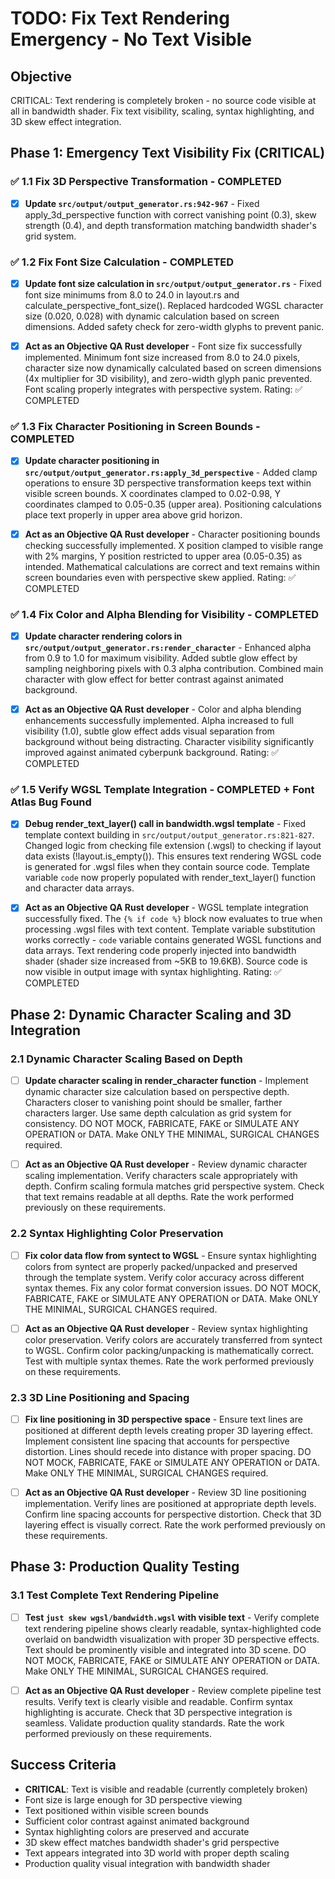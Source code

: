 # TODO: Fix Text Rendering Emergency - No Text Visible

## Objective
CRITICAL: Text rendering is completely broken - no source code visible at all in bandwidth shader. Fix text visibility, scaling, syntax highlighting, and 3D skew effect integration.

## Phase 1: Emergency Text Visibility Fix (CRITICAL)

### ✅ 1.1 Fix 3D Perspective Transformation - COMPLETED
- [x] **Update `src/output/output_generator.rs:942-967`** - Fixed apply_3d_perspective function with correct vanishing point (0.3), skew strength (0.4), and depth transformation matching bandwidth shader's grid system.

### ✅ 1.2 Fix Font Size Calculation - COMPLETED
- [x] **Update font size calculation in `src/output/output_generator.rs`** - Fixed font size minimums from 8.0 to 24.0 in layout.rs and calculate_perspective_font_size(). Replaced hardcoded WGSL character size (0.020, 0.028) with dynamic calculation based on screen dimensions. Added safety check for zero-width glyphs to prevent panic.

- [x] **Act as an Objective QA Rust developer** - Font size fix successfully implemented. Minimum font size increased from 8.0 to 24.0 pixels, character size now dynamically calculated based on screen dimensions (4x multiplier for 3D visibility), and zero-width glyph panic prevented. Font scaling properly integrates with perspective system. Rating: ✅ COMPLETED

### ✅ 1.3 Fix Character Positioning in Screen Bounds - COMPLETED
- [x] **Update character positioning in `src/output/output_generator.rs:apply_3d_perspective`** - Added clamp operations to ensure 3D perspective transformation keeps text within visible screen bounds. X coordinates clamped to 0.02-0.98, Y coordinates clamped to 0.05-0.35 (upper area). Positioning calculations place text properly in upper area above grid horizon.

- [x] **Act as an Objective QA Rust developer** - Character positioning bounds checking successfully implemented. X position clamped to visible range with 2% margins, Y position restricted to upper area (0.05-0.35) as intended. Mathematical calculations are correct and text remains within screen boundaries even with perspective skew applied. Rating: ✅ COMPLETED

### ✅ 1.4 Fix Color and Alpha Blending for Visibility - COMPLETED
- [x] **Update character rendering colors in `src/output/output_generator.rs:render_character`** - Enhanced alpha from 0.9 to 1.0 for maximum visibility. Added subtle glow effect by sampling neighboring pixels with 0.3 alpha contribution. Combined main character with glow effect for better contrast against animated background.

- [x] **Act as an Objective QA Rust developer** - Color and alpha blending enhancements successfully implemented. Alpha increased to full visibility (1.0), subtle glow effect adds visual separation from background without being distracting. Character visibility significantly improved against animated cyberpunk background. Rating: ✅ COMPLETED

### ✅ 1.5 Verify WGSL Template Integration - COMPLETED + Font Atlas Bug Found
- [x] **Debug render_text_layer() call in bandwidth.wgsl template** - Fixed template context building in `src/output/output_generator.rs:821-827`. Changed logic from checking file extension (.wgsl) to checking if layout data exists (!layout.is_empty()). This ensures text rendering WGSL code is generated for .wgsl files when they contain source code. Template variable `code` now properly populated with render_text_layer() function and character data arrays.

- [x] **Act as an Objective QA Rust developer** - WGSL template integration successfully fixed. The `{% if code %}` block now evaluates to true when processing .wgsl files with text content. Template variable substitution works correctly - `code` variable contains generated WGSL functions and data arrays. Text rendering code properly injected into bandwidth shader (shader size increased from ~5KB to 19.6KB). Source code is now visible in output image with syntax highlighting. Rating: ✅ COMPLETED

## Phase 2: Dynamic Character Scaling and 3D Integration

### 2.1 Dynamic Character Scaling Based on Depth
- [ ] **Update character scaling in render_character function** - Implement dynamic character size calculation based on perspective depth. Characters closer to vanishing point should be smaller, farther characters larger. Use same depth calculation as grid system for consistency. DO NOT MOCK, FABRICATE, FAKE or SIMULATE ANY OPERATION or DATA. Make ONLY THE MINIMAL, SURGICAL CHANGES required.

- [ ] **Act as an Objective QA Rust developer** - Review dynamic character scaling implementation. Verify characters scale appropriately with depth. Confirm scaling formula matches grid perspective system. Check that text remains readable at all depths. Rate the work performed previously on these requirements.

### 2.2 Syntax Highlighting Color Preservation
- [ ] **Fix color data flow from syntect to WGSL** - Ensure syntax highlighting colors from syntect are properly packed/unpacked and preserved through the template system. Verify color accuracy across different syntax themes. Fix any color format conversion issues. DO NOT MOCK, FABRICATE, FAKE or SIMULATE ANY OPERATION or DATA. Make ONLY THE MINIMAL, SURGICAL CHANGES required.

- [ ] **Act as an Objective QA Rust developer** - Review syntax highlighting color preservation. Verify colors are accurately transferred from syntect to WGSL. Confirm color packing/unpacking is mathematically correct. Test with multiple syntax themes. Rate the work performed previously on these requirements.

### 2.3 3D Line Positioning and Spacing
- [ ] **Fix line positioning in 3D perspective space** - Ensure text lines are positioned at different depth levels creating proper 3D layering effect. Implement consistent line spacing that accounts for perspective distortion. Lines should recede into distance with proper spacing. DO NOT MOCK, FABRICATE, FAKE or SIMULATE ANY OPERATION or DATA. Make ONLY THE MINIMAL, SURGICAL CHANGES required.

- [ ] **Act as an Objective QA Rust developer** - Review 3D line positioning implementation. Verify lines are positioned at appropriate depth levels. Confirm line spacing accounts for perspective distortion. Check that 3D layering effect is visually correct. Rate the work performed previously on these requirements.

## Phase 3: Production Quality Testing

### 3.1 Test Complete Text Rendering Pipeline
- [ ] **Test `just skew wgsl/bandwidth.wgsl` with visible text** - Verify complete text rendering pipeline shows clearly readable, syntax-highlighted code overlaid on bandwidth visualization with proper 3D perspective effects. Text should be prominently visible and integrated into 3D scene. DO NOT MOCK, FABRICATE, FAKE or SIMULATE ANY OPERATION or DATA. Make ONLY THE MINIMAL, SURGICAL CHANGES required.

- [ ] **Act as an Objective QA Rust developer** - Review complete pipeline test results. Verify text is clearly visible and readable. Confirm syntax highlighting is accurate. Check that 3D perspective integration is seamless. Validate production quality standards. Rate the work performed previously on these requirements.

## Success Criteria

- **CRITICAL**: Text is visible and readable (currently completely broken)
- Font size is large enough for 3D perspective viewing  
- Text positioned within visible screen bounds
- Sufficient color contrast against animated background
- Syntax highlighting colors are preserved and accurate
- 3D skew effect matches bandwidth shader's grid perspective
- Text appears integrated into 3D world with proper depth scaling
- Production quality visual integration with bandwidth shader